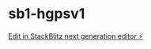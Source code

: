 # sb1-hgpsv1

[Edit in StackBlitz next generation editor ⚡️](https://stackblitz.com/~/github.com/HELLOWORLDishere/sb1-hgpsv1)